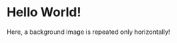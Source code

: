 <html>
<head>
<meta name="viewport" content="width=device-width, initial-scale=1">
<style>
body {
  background-image: url("https://images.unsplash.com/photo-1494859802809-d069c3b71a8a?ixlib=rb-1.2.1&q=80&fm=jpg&crop=entropy&cs=tinysrgb&dl=hermes-rivera-Ww8eQWjMJWk-unsplash.jpg");
  background-repeat: repeat-x;
  background-size: 100%;
}
</style>
</head>
<body>

<h1>Hello World!</h1>
<p>Here, a background image is repeated only horizontally!</p>

</body>
</html>
